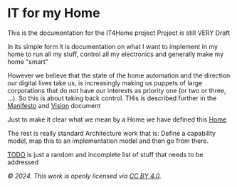 # IT for my Home

This is the documentation for the IT4Home project
Project is still VERY Draft

In its simple form it is documentation on what I want to implement in my home to run all my stuff, control all my electronics and generally make my home "smart"

However we believe that the state of the home automation and the direction our digital lives take us, is increasingly making us puppets of large corporations that do not have our interests as priority one (or two or three, ...). So this is about taking back control. THis is described further in the [Manifesto](./Manifesto.md) and [Vision](./Vision.md) document

Just to make it clear what we mean by a Home we have defined this [Home](./Home.md)

The rest is really standard Architecture work that is: Define a capability model, map this to an implementation model and then go from there.

[TODO](./TODO.md) is just a random and incomplete list of stuff that needs to be addressed

*© 2024. This work is openly licensed via [CC BY 4.0](https://creativecommons.org/licenses/by/4.0/).*